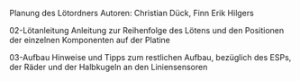 Planung des Lötordners
Autoren: Christian Dück, Finn Erik Hilgers

02-Lötanleitung
    Anleitung zur Reihenfolge des Lötens und den Positionen der einzelnen Komponenten auf der Platine

03-Aufbau
    Hinweise und Tipps zum restlichen Aufbau, bezüglich des ESPs, der Räder und der Halbkugeln an den Liniensensoren